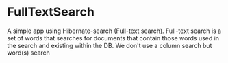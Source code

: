 # FullTextSearch
A simple app using Hibernate-search (Full-text search).
Full-text search is a set of words that searches for documents that contain those words used in the search and existing within the DB. We don't use a column search but word(s) search

